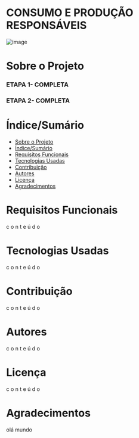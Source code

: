 # CONSUMO E PRODUÇÃO RESPONSÁVEIS 

 ![image](https://www.teatroguaira.pr.gov.br/sites/teatro-guaira/arquivos_restritos/files/imagem/2020-08/ods12.png) 
# Sobre o Projeto
### ETAPA 1- COMPLETA 

### ETAPA 2- COMPLETA 

# Índice/Sumário

* [Sobre o Projeto](#Sobre-o-Projeto) 
* [Índice/Sumário](#Índice-/-Sumário)
* [Requisitos Funcionais](#Requisitos-Funcionais)
* [Tecnologias Usadas](#Tecnologias-Usadas)
* [Contribuição](#Contribuição)
* [Autores](#Autores)
* [Licença](#Licença)
* [Agradecimentos](#Agradecimentos)

# Requisitos Funcionais
c
o
n
t
e
ú
d
o
# Tecnologias Usadas
c
o
n
t
e
ú
d
o
# Contribuição
c
o
n
t
e
ú
d
o
# Autores
c
o
n
t
e
ú
d
o
# Licença
c
o
n
t
e
ú
d
o
# Agradecimentos 
olá mundo
